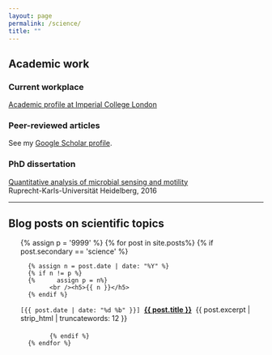 ```yaml
---
layout: page
permalink: /science/
title: ""
---
```


## Academic work

### Current workplace

[Academic profile at Imperial College London](https://profiles.imperial.ac.uk/m.koltai)

### Peer-reviewed articles

See my [Google Scholar profile](https://scholar.google.com/citations?user=ykWF9bgAAAAJ&hl=en).

<!--## Talks at conferences

**Exact solving of stochastic-continuous Boolean models of biological networks (poster)**

[*INCOME2019: Integrative pathway modeling in systems biology and systems medicine*](https://www.integrative-pathway-models.de/meetings/former-meetings/income-hackathon-2019/program/index.html)  
18/03/2019, Berlin, Germany

**Ensemble modeling for drug resistance and sensitivity in colon cancer cell lines (talk)**  

[*INCOME2018: Integrative pathway modeling in systems biology and systems medicine*](http://www.integrative-pathway-models.de/meetings/1st-income-conference-and-hackathon/program/index.html)  
15/10/2018, Bernried am Starnberger See, Germany

**Using perturbation data for ensemble modeling to infer vulnerabilities in colon cancer cells (talk)**  
[*Mathematical Perspectives in the Biology and Therapeutics of Cancer*](https://conferences.cirm-math.fr/1752.html)  
12/07/2018, Marseille, France  

**A data-driven logical model of colon cancer for biomarker and drug discovery (talk)**  
[*Interdisciplinary Signalling Workshop*](http://m.signalingworkshop.org/19july/)  
19/07/2017, Visegrád, Hungary
-->

### PhD dissertation

[Quantitative analysis of microbial sensing and motility](https://archiv.ub.uni-heidelberg.de/volltextserver/20847/)  
Ruprecht-Karls-Universität Heidelberg, 2016

---
## Blog posts on scientific topics

<div class="blog-index">
<ul style="list-style-type: none;">
      {%  assign p = '9999' %}
      {%  for post in site.posts%}
    {% if post.secondary == 'science' %}

      {% assign n = post.date | date: "%Y" %}
      {% if n != p %}
      {%      assign p = n%}
            <br /><h5>{{ n }}</h5>
      {% endif %}
  <li style="padding-bottom: 6px;"><code>[{{ post.date | date: "%d %b" }}]</code>&nbsp;
    <a href="{{ post.url }}" style="white-space: normal;"><b>{{ post.title }}</b></a>&nbsp;
      {{ post.excerpt | strip_html | truncatewords: 12 }}
  </li>

            {% endif %}
      {% endfor %}
</ul>
</div>


